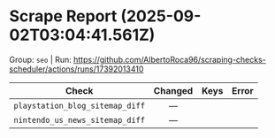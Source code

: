 # Scrape Report (2025-09-02T03:04:41.561Z)

Group: `seo`  |  Run: https://github.com/AlbertoRoca96/scraping-checks-scheduler/actions/runs/17392013410

| Check | Changed | Keys | Error |
|---|:---:|:--|:--|
| `playstation_blog_sitemap_diff` | — |  |  |
| `nintendo_us_news_sitemap_diff` | — |  |  |
